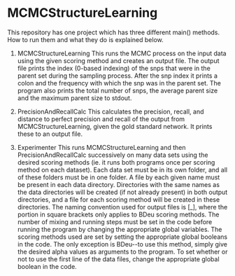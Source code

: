 MCMCStructureLearning
=====================
This repository has one project which has three different main() methods.  How to run them and what they do is explained below.

1. MCMCStructureLearning
This runs the MCMC process on the input data using the given scoring method and creates an output file.  The output file prints the index (0-based indexing) of the snps that were in the parent set during the sampling process.  After the snp index it prints a colon and the frequency with which the snp was in the parent set.  The program also prints the total number of snps, the average parent size and the maximum parent size to stdout.

2. PrecisionAndRecallCalc
This calculates the precision, recall, and distance to perfect precision and recall of the output from MCMCStructureLearning, given the gold standard network.  It prints these to an output file.

3. Experimenter
This runs MCMCStructureLearning and then PrecisionAndRecallCalc successively on many data sets using the desired scoring methods (ie. it runs both programs once per scoring method on each dataset).  Each data set must be in its own folder, and all of these folders must be in one folder.  A file by each given name must be present in each data directory.  Directories with the same names as the data directories will be created (if not already present) in both output directories, and a file for each scoring method will be created in these directories.  The naming convention used for output files is <scoring method>[_<alpha value>], where the portion in square brackets only applies to BDeu scoring methods.  The number of mixing and running steps must be set in the code before running the program by changing the appropriate global variables.  The scoring methods used are set by setting the appropriate global booleans in the code.  The only exception is BDeu--to use this method, simply give the desired alpha values as arguments to the program.  To set whether or not to use the first line of the data files, change the appropriate global boolean in the code.
